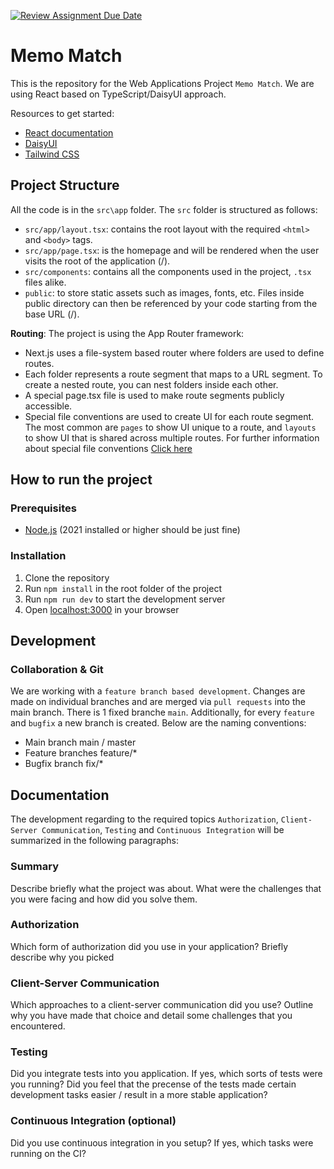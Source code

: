 [![Review Assignment Due Date](https://classroom.github.com/assets/deadline-readme-button-24ddc0f5d75046c5622901739e7c5dd533143b0c8e959d652212380cedb1ea36.svg)](https://classroom.github.com/a/az7rpZTG)

# Memo Match

This is the repository for the Web Applications Project `Memo Match`. We are using React based on TypeScript/DaisyUI approach.

Resources to get started:
- [React documentation](https://react.dev/learn)
- [DaisyUI](https://daisyui.com/docs/use/)
- [Tailwind CSS](https://tailwindcss.com/docs/utility-first)

## Project Structure
All the code is in the `src\app` folder. The `src` folder is structured as follows:
- `src/app/layout.tsx`: contains the root layout with the required `<html>` and `<body>` tags.
- `src/app/page.tsx`: is the homepage and will be rendered when the user visits the root of the application (/).
- `src/components`: contains all the components used in the project, `.tsx` files alike.
- `public`: to store static assets such as images, fonts, etc. Files inside public directory can then be referenced by your code starting from the base URL (/).

**Routing**:
The project is using the App Router framework:
- Next.js uses a file-system based router where folders are used to define routes.
- Each folder represents a route segment that maps to a URL segment. To create a nested route, you can nest folders inside each other.
- A special page.tsx file is used to make route segments publicly accessible.
- Special file conventions are used to create UI for each route segment. The most common are `pages` to show UI unique to a route, and `layouts` to show UI that is shared across multiple routes. For further information about special file conventions [Click here](https://nextjs.org/docs/app/building-your-application/routing#file-conventions)

## How to run the project

### Prerequisites
- [Node.js](https://nodejs.org/en/) (2021 installed or higher should be just fine)

### Installation
1. Clone the repository
2. Run `npm install` in the root folder of the project
3. Run `npm run dev` to start the development server
4. Open [localhost:3000](http://localhost:3000/) in your browser

## Development

### Collaboration & Git
We are working with a `feature branch based development`. Changes are made on individual branches and are merged via `pull requests` into the main branch.
There is 1 fixed branche `main`. Additionally, for every `feature` and `bugfix` a new branch is created. Below are the naming conventions:
- Main branch main / master
- Feature branches feature/*
- Bugfix branch fix/*

## Documentation
The development regarding to the required topics `Authorization`, `Client-Server Communication`, `Testing` and `Continuous Integration` will be summarized in the following paragraphs:

### Summary
Describe briefly what the project was about. What were the challenges that you were facing and how did you solve them.

### Authorization
Which form of authorization did you use in your application? Briefly describe why you picked

### Client-Server Communication
Which approaches to a client-server communication did you use? Outline why you have made that choice and detail some challenges that you encountered.

### Testing
Did you integrate tests into you application. If yes, which sorts of tests were you running? Did you feel that the precense of the tests made certain development tasks easier / result in a more stable application?

### Continuous Integration (optional)
Did you use continuous integration in you setup? If yes, which tasks were running on the CI?

